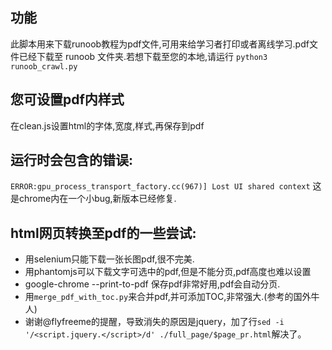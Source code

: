 ## 功能
此脚本用来下载runoob教程为pdf文件,可用来给学习者打印或者离线学习.pdf文件已经下载至 runoob 文件夹.若想下载至您的本地,请运行
  `python3 runoob_crawl.py`

## 您可设置pdf内样式
   在clean.js设置html的字体,宽度,样式,再保存到pdf
   
## 运行时会包含的错误:
   `ERROR:gpu_process_transport_factory.cc(967)] Lost UI shared context`
   这是chrome内在一个小bug,新版本已经修复.


## html网页转换至pdf的一些尝试:
   - 用selenium只能下载一张长图pdf,很不完美.
   - 用phantomjs可以下载文字可选中的pdf,但是不能分页,pdf高度也难以设置
   - google-chrome --print-to-pdf 保存pdf非常好用,pdf会自动分页.
   - 用`merge_pdf_with_toc.py`来合并pdf,并可添加TOC,非常强大.(参考的国外牛人)
   - 谢谢@flyfreeme的提醒，导致消失的原因是jquery，加了行`sed -i '/<script.jquery.</script>/d' ./full_page/$page_pr.html`解决了。




